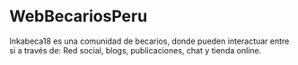 # WebBecariosPeru
Inkabeca18 es una comunidad de becarios, donde pueden interactuar entre si a través de: Red social, blogs, publicaciones, chat y tienda online.
